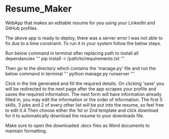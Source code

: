 # Resume_Maker
WebApp that makes an editable resume for you using your LinkedIn and GitHub profiles.

The above app is ready to deploy, there was a server error I was not able to fix due to a time constraint.
To run it in your system follow the below steps.

Run below command in terminal after replacing path to install all dependancies
'''
pip install -r /path/to/requirements.txt
'''

Then go to the directory which contains the 'manage.py' file and run the below command in terminal
'''
python manage.py runserver
'''

Click in the link generated and fill the required details.
On clicking 'save' you will be redirected to the next page after the app scrapes your profile and saves the required information.
The next form will have information already filled in, you may edit the information or the order of information.
The first 5 skills, 3 jobs and 2 of every other list will be put into the resume, so feel free to edit it.4
Then choose either the 1st or 2nd template and click download for it to automatically download the resume to your downloads file.

Make sure to open the downloaded .docx files as Word documents to maintain formatting.
